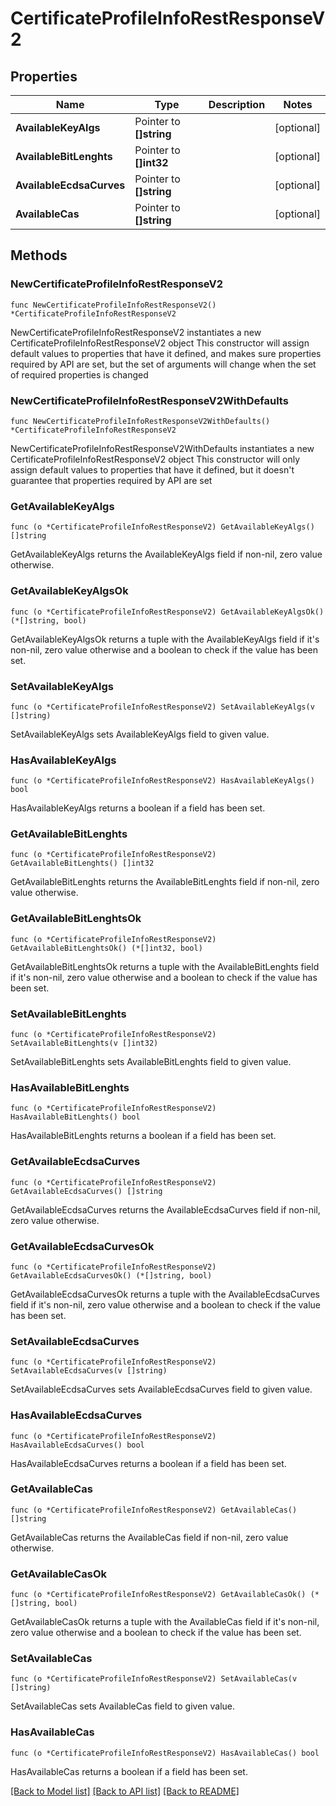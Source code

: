 # CertificateProfileInfoRestResponseV2

## Properties

Name | Type | Description | Notes
------------ | ------------- | ------------- | -------------
**AvailableKeyAlgs** | Pointer to **[]string** |  | [optional] 
**AvailableBitLenghts** | Pointer to **[]int32** |  | [optional] 
**AvailableEcdsaCurves** | Pointer to **[]string** |  | [optional] 
**AvailableCas** | Pointer to **[]string** |  | [optional] 

## Methods

### NewCertificateProfileInfoRestResponseV2

`func NewCertificateProfileInfoRestResponseV2() *CertificateProfileInfoRestResponseV2`

NewCertificateProfileInfoRestResponseV2 instantiates a new CertificateProfileInfoRestResponseV2 object
This constructor will assign default values to properties that have it defined,
and makes sure properties required by API are set, but the set of arguments
will change when the set of required properties is changed

### NewCertificateProfileInfoRestResponseV2WithDefaults

`func NewCertificateProfileInfoRestResponseV2WithDefaults() *CertificateProfileInfoRestResponseV2`

NewCertificateProfileInfoRestResponseV2WithDefaults instantiates a new CertificateProfileInfoRestResponseV2 object
This constructor will only assign default values to properties that have it defined,
but it doesn't guarantee that properties required by API are set

### GetAvailableKeyAlgs

`func (o *CertificateProfileInfoRestResponseV2) GetAvailableKeyAlgs() []string`

GetAvailableKeyAlgs returns the AvailableKeyAlgs field if non-nil, zero value otherwise.

### GetAvailableKeyAlgsOk

`func (o *CertificateProfileInfoRestResponseV2) GetAvailableKeyAlgsOk() (*[]string, bool)`

GetAvailableKeyAlgsOk returns a tuple with the AvailableKeyAlgs field if it's non-nil, zero value otherwise
and a boolean to check if the value has been set.

### SetAvailableKeyAlgs

`func (o *CertificateProfileInfoRestResponseV2) SetAvailableKeyAlgs(v []string)`

SetAvailableKeyAlgs sets AvailableKeyAlgs field to given value.

### HasAvailableKeyAlgs

`func (o *CertificateProfileInfoRestResponseV2) HasAvailableKeyAlgs() bool`

HasAvailableKeyAlgs returns a boolean if a field has been set.

### GetAvailableBitLenghts

`func (o *CertificateProfileInfoRestResponseV2) GetAvailableBitLenghts() []int32`

GetAvailableBitLenghts returns the AvailableBitLenghts field if non-nil, zero value otherwise.

### GetAvailableBitLenghtsOk

`func (o *CertificateProfileInfoRestResponseV2) GetAvailableBitLenghtsOk() (*[]int32, bool)`

GetAvailableBitLenghtsOk returns a tuple with the AvailableBitLenghts field if it's non-nil, zero value otherwise
and a boolean to check if the value has been set.

### SetAvailableBitLenghts

`func (o *CertificateProfileInfoRestResponseV2) SetAvailableBitLenghts(v []int32)`

SetAvailableBitLenghts sets AvailableBitLenghts field to given value.

### HasAvailableBitLenghts

`func (o *CertificateProfileInfoRestResponseV2) HasAvailableBitLenghts() bool`

HasAvailableBitLenghts returns a boolean if a field has been set.

### GetAvailableEcdsaCurves

`func (o *CertificateProfileInfoRestResponseV2) GetAvailableEcdsaCurves() []string`

GetAvailableEcdsaCurves returns the AvailableEcdsaCurves field if non-nil, zero value otherwise.

### GetAvailableEcdsaCurvesOk

`func (o *CertificateProfileInfoRestResponseV2) GetAvailableEcdsaCurvesOk() (*[]string, bool)`

GetAvailableEcdsaCurvesOk returns a tuple with the AvailableEcdsaCurves field if it's non-nil, zero value otherwise
and a boolean to check if the value has been set.

### SetAvailableEcdsaCurves

`func (o *CertificateProfileInfoRestResponseV2) SetAvailableEcdsaCurves(v []string)`

SetAvailableEcdsaCurves sets AvailableEcdsaCurves field to given value.

### HasAvailableEcdsaCurves

`func (o *CertificateProfileInfoRestResponseV2) HasAvailableEcdsaCurves() bool`

HasAvailableEcdsaCurves returns a boolean if a field has been set.

### GetAvailableCas

`func (o *CertificateProfileInfoRestResponseV2) GetAvailableCas() []string`

GetAvailableCas returns the AvailableCas field if non-nil, zero value otherwise.

### GetAvailableCasOk

`func (o *CertificateProfileInfoRestResponseV2) GetAvailableCasOk() (*[]string, bool)`

GetAvailableCasOk returns a tuple with the AvailableCas field if it's non-nil, zero value otherwise
and a boolean to check if the value has been set.

### SetAvailableCas

`func (o *CertificateProfileInfoRestResponseV2) SetAvailableCas(v []string)`

SetAvailableCas sets AvailableCas field to given value.

### HasAvailableCas

`func (o *CertificateProfileInfoRestResponseV2) HasAvailableCas() bool`

HasAvailableCas returns a boolean if a field has been set.


[[Back to Model list]](../README.md#documentation-for-models) [[Back to API list]](../README.md#documentation-for-api-endpoints) [[Back to README]](../README.md)


